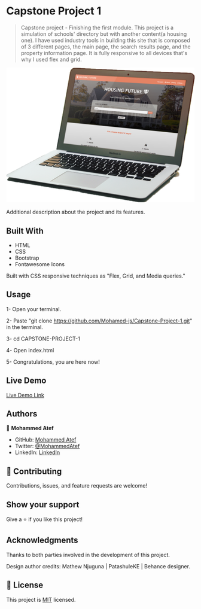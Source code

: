 # Capstone Project 1

> Capstone project - Finishing the first module.
This project is a simulation of schools' directory but with another content(a housing one).
I have used industry tools in building this site that is composed of 3 different pages, the main page, the search results page, and the property information page. It is fully responsive to all devices that's why I used flex and grid.

![screenshot](./shot1.png)


Additional description about the project and its features.

## Built With

- HTML
- CSS
- Bootstrap
- Fontawesome Icons

Built with CSS responsive techniques as "Flex, Grid, and Media queries."

## Usage

1- Open your terminal.

2- Paste "git clone https://github.com/Mohamed-js/Capstone-Project-1.git" in the terminal.

3- cd CAPSTONE-PROJECT-1

4- Open index.html

5- Congratulations, you are here now!

## Live Demo

[Live Demo Link](https://mohamed-js.github.io/Capstone-Project-1/)

## Authors

👤 **Mohammed Atef**

- GitHub: [Mohammed Atef](https://github.com/Mohamed-js)
- Twitter: [@MohammedAtef](https://twitter.com/Demovejetta)
- LinkedIn: [LinkedIn](https://www.linkedin.com/in/mohamed-atef-032b6b1b0/)

## 🤝 Contributing

Contributions, issues, and feature requests are welcome!

## Show your support

Give a ⭐️ if you like this project!

## Acknowledgments

Thanks to both parties involved in the development of this project.

Design author credits:  Mathew Njuguna | PatashuleKE | Behance designer.

## 📝 License

This project is [MIT](https://github.com/Mohamed-js/Capstone-Project-1/blob/dev-area/LICENSE.md) licensed.
